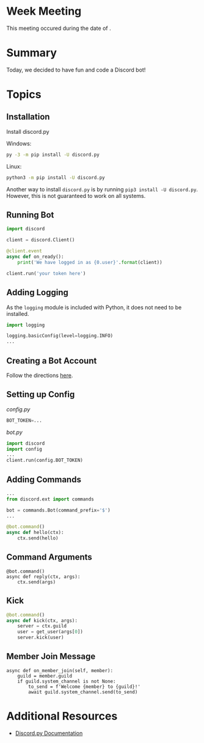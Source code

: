 # Week <int> Meeting
This meeting occured during the date of <date>.

# Summary
Today, we decided to have fun and code a Discord bot!

# Topics

## Installation
Install discord.py 

Windows:
```bash
py -3 -m pip install -U discord.py
```

Linux:
```bash
python3 -m pip install -U discord.py
```

Another way to install `discord.py` is by running `pip3 install -U discord.py`. However, this is not guaranteed to work on all systems.

## Running Bot
```python
import discord

client = discord.Client()

@client.event
async def on_ready():
    print('We have logged in as {0.user}'.format(client))

client.run('your token here')
```

## Adding Logging
As the `logging` module is included with Python, it does not need to be installed.

```python
import logging

logging.basicConfig(level=logging.INFO)
...
```

## Creating a Bot Account
Follow the directions [here](https://discordpy.readthedocs.io/en/latest/discord.html).

## Setting up Config
*config.py*
```python
BOT_TOKEN=...
```

*bot.py*
```python
import discord
import config
...
client.run(config.BOT_TOKEN)
```

## Adding Commands
```python
...
from discord.ext import commands

bot = commands.Bot(command_prefix='$')
...

@bot.command()
async def hello(ctx):
    ctx.send(hello)
```

## Command Arguments
```
@bot.command()
async def reply(ctx, args):
    ctx.send(args)
```

## Kick
```python
@bot.command()
async def kick(ctx, args):
    server = ctx.guild
    user = get_user(args[0])
    server.kick(user)
```

## Member Join Message
```
async def on_member_join(self, member):
    guild = member.guild
    if guild.system_channel is not None:
        to_send = f'Welcome {member} to {guild}!'
        await guild.system_channel.send(to_send)
```

# Additional Resources
- [Discord.py Documentation](https://discordpy.readthedocs.io/en/latest/)
